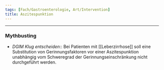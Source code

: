 ```yaml
---
tags: [Fach/Gastroenterologie, Art/Intervention]
title: Aszitespunktion
---
```

---
### Mythbusting
- *DGIM Klug entscheiden*:: Bei Patienten mit [[Leberzirrhose]] soll eine Substitution von Gerinnungsfaktoren vor einer Aszitespunktion unabhängig vom Schweregrad der Gerinnungseinschränkung nicht durchgeführt werden.